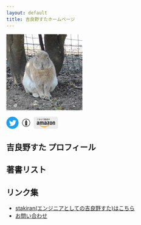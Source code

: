 ```yaml
---
layout: default
title: 吉良野すたホームページ
---
```


![avatar](assets/img/avatar_half.jpg)

<a href="https://twitter.com/stakiran2"><img src="assets/logo/Twitter_Social_Icon_Circle_Color.svg" width="32" height="32"></a>
<a href="https://www.galapagosta.com/"><img src="assets/logo/hatenablog-logo.svg" width="32" height="32"></a>
<a href="https://www.amazon.co.jp/%E5%90%89%E8%89%AF%E9%87%8E%E3%81%99%E3%81%9F/e/B07JLHMBDV"><img src="assets/logo/kindle_gray.png" width="64" height="32"></a>

## 吉良野すた プロフィール

## 著書リスト

## リンク集
- [stakiran(エンジニアとしての吉良野すた)はこちら](index_as_software_engineer.md)
- [お問い合わせ](contact.md)
